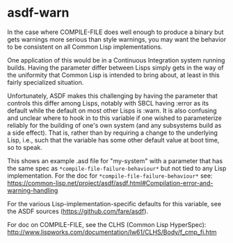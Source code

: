 # asdf-warn

In the case where COMPILE-FILE does well enough to produce a binary but gets warnings more serious than style warnings, you may want the behavior to be consistent on all Common Lisp implementations.

One application of this would be in a Continuous Integration system running builds. Having the parameter differ between Lisps simply gets in the way of the uniformity that Common Lisp is intended to bring about, at least in this fairly specialized situation.

Unfortunately, ASDF makes this challenging by having the parameter that controls this differ among Lisps, notably with SBCL having :error as its default while the default on most other Lisps is :warn.  It is also confusing and unclear where to hook in to this variable if one wished to parameterize reliably for the building of one's own system (and any subsystems build as a side effect). That is, rather than by requiring a change to the underlying Lisp, i.e., such that the variable has some other default value at boot time, so to speak.

This shows an example .asd file for "my-system" with a parameter that has the same spec as ```*compile-file-failure-behaviour*``` but not tied to any Lisp implementation. For the doc for  ```*compile-file-failure-behaviour*``` see: https://common-lisp.net/project/asdf/asdf.html#Compilation-error-and-warning-handling

For the various Lisp-implementation-specific defaults for this variable, see the ASDF sources (https://github.com/fare/asdf).

For doc on COMPILE-FILE, see the CLHS (Common Lisp HyperSpec): http://www.lispworks.com/documentation/lw61/CLHS/Body/f_cmp_fi.htm
